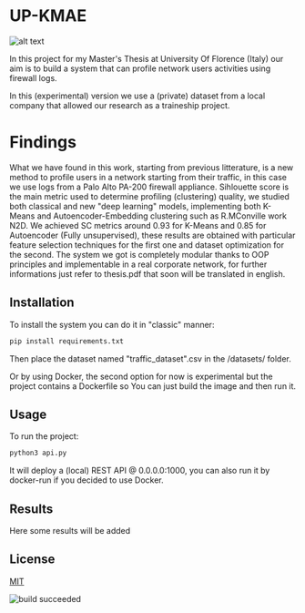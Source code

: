 # UP-KMAE
![alt text](https://i.ibb.co/20r6Ljm/UP-Kmae-Logo-small-3.png)

In this project for my Master's Thesis at University Of Florence (Italy) our aim is to build a system that can profile network users activities using firewall logs.

In this (experimental) version we use a (private) dataset from a local company that allowed our research as a traineship project.

# Findings
What we have found in this work, starting from previous litterature, is a new method to profile users in a network starting from their traffic, in this case we 
use logs from a Palo Alto PA-200 firewall appliance.
Sihlouette score is the main metric used to determine profiling (clustering) quality, we studied both classical and new "deep learning" models, implementing
both K-Means and Autoencoder-Embedding clustering such as R.MConville work N2D.
We achieved SC metrics around 0.93 for K-Means and 0.85 for Autoencoder (Fully unsupervised), these results are obtained with particular feature selection
techniques for the first one and dataset optimization for the second.
The system we got is completely modular thanks to OOP principles and implementable in a real corporate network, for further informations just refer to 
thesis.pdf that soon will be translated in english.

## Installation
To install the system you can do it in "classic" manner: 

```bash
pip install requirements.txt
```
Then place the dataset named "traffic_dataset".csv in the /datasets/ folder.

Or by using Docker, the second option for now is experimental but the project contains a Dockerfile so You can just build the image and then run it.


## Usage

To run the project:

```bash
python3 api.py
```
It will deploy a (local) REST API @ 0.0.0.0:1000, you can also run it by docker-run if you decided to use Docker.


## Results
Here some results will be added


## License
[MIT](https://choosealicense.com/licenses/mit/)

![build succeeded](https://img.shields.io/badge/build-succeeded-brightgreen.svg)

